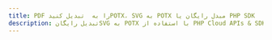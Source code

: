 ---title: PDF را به  تبدیل کنیدPOTX، SVG به POTX مبدل رایگان یا PHP SDKdescription: تبدیل رایگانSVG به POTX با استفاده از PHP Cloud APIs & SDK همچنین اسناد PDF را در Cloud ایجاد، ویرایش و رندر کنید.---